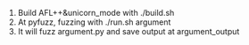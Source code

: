 1. Build AFL++&unicorn_mode with ./build.sh
2. At pyfuzz, fuzzing with ./run.sh argument
3. It will fuzz argument.py and save output at argument_output